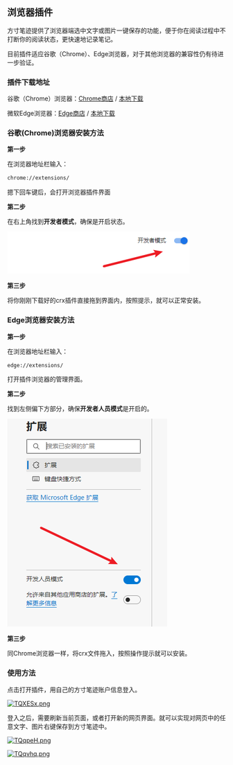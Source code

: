 ## 浏览器插件



方寸笔迹提供了浏览器端选中文字或图片一键保存的功能，便于你在阅读过程中不打断你的阅读状态，更快速地记录笔记。

目前插件适应谷歌（Chrome）、Edge浏览器，对于其他浏览器的兼容性仍有待进一步验证。



### 插件下载地址

谷歌（Chrome）浏览器：[Chrome商店](https://chrome.google.com/webstore/detail/%E6%96%B9%E5%AF%B8%E7%AC%94%E8%BF%B9/emgapmdponfmhmacdhbgpkmhmjngkmbb?hl=zh) / [本地下载](https://stor-client.fang-cun.net/crx/thought-note-lastest.crx)

微软Edge浏览器：[Edge商店](https://microsoftedge.microsoft.com/addons/detail/%E6%96%B9%E5%AF%B8%E7%AC%94%E8%BF%B9/iakoddhdjjjfehmcggnhonlhfncckoen?hl=zh-CN) / [本地下载](https://stor-client.fang-cun.net/crx/thought-note-lastest.crx)



### 谷歌(Chrome)浏览器安装方法

**第一步**

在浏览器地址栏输入：

```html
chrome://extensions/
```

摁下回车键后，会打开浏览器插件界面

**第二步**

在右上角找到**开发者模式**，确保是开启状态。



![dev](./assets/chrome-dev.png)



**第三步**

将你刚刚下载好的crx插件直接拖到界面内，按照提示，就可以正常安装。



### Edge浏览器安装方法

**第一步**

在浏览器地址栏输入：

```html
edge://extensions/
```

打开插件浏览器的管理界面。



**第二步**

找到左侧偏下方部分，确保**开发者人员模式**是开启的。

![dev](./assets/edge-dev.png)





**第三步**

同Chrome浏览器一样，将crx文件拖入，按照操作提示就可以安装。



### 使用方法

点击打开插件，用自己的方寸笔迹账户信息登入。

[![TQXESx.png](https://s4.ax1x.com/2021/12/22/TQXESx.png)](https://imgtu.com/i/TQXESx)

登入之后，需要刷新当前页面，或者打开新的网页界面。就可以实现对网页中的任意文字、图片右键保存到方寸笔迹中。

[![TQqpeH.png](https://s4.ax1x.com/2021/12/22/TQqpeH.png)](https://imgtu.com/i/TQqpeH)

[![TQqvhq.png](https://s4.ax1x.com/2021/12/22/TQqvhq.png)](https://imgtu.com/i/TQqvhq)